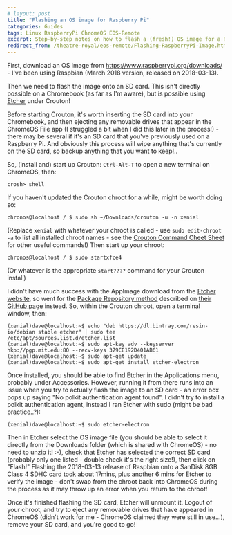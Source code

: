 ```yaml
---
# layout: post
title: "Flashing an OS image for Raspberry Pi"
categories: Guides
tags: Linux RaspberryPi ChromeOS EOS-Remote
excerpt: Step-by-step notes on how to flash a (fresh!) OS image for a Raspberry Pi, on an (old) SD card, using (my) Chromebook
redirect_from: /theatre-royal/eos-remote/Flashing-RaspberryPi-Image.html
---
```


First, download an OS image from https://www.raspberrypi.org/downloads/ - I've been using Raspbian (March 2018 version, released on 2018-03-13).

Then we need to flash the image onto an SD card.  This isn't directly possible on a Chromebook (as far as I'm aware), but is possible using [Etcher](https://etcher.io/) under Crouton!

Before starting Crouton, it's worth inserting the SD card into your Chromebook, and then ejecting any removable drives that appear in the ChromeOS File app (I struggled a bit when I did this later in the process!) - there may be several if it's an SD card that you've previously used on a Raspberry Pi.  And obviously this process will wipe anything that's currently on the SD card, so backup anything that you want to keep!..

So, (install and) start up Crouton:
`Ctrl-Alt-T` to open a new terminal on ChromeOS, then:
```shell
crosh> shell
```
If you haven't updated the Crouton chroot for a while, might be worth doing so:
```shell
chronos@localhost / $ sudo sh ~/Downloads/crouton -u -n xenial
```
(Replace `xenial` with whatever your chroot is called - use `sudo edit-chroot -a` to list all installed chroot names - see the [Crouton Command Cheet Sheet](https://github.com/dnschneid/crouton/wiki/Crouton-Command-Cheat-Sheet) for other useful commands!)  Then start up your chroot:
```shell
chronos@localhost / $ sudo startxfce4
```
(Or whatever is the appropriate `start????` command for your Crouton install)

I didn't have much success with the AppImage download from the [Etcher website](https://etcher.io/), so went for the [Package Repository method](https://github.com/resin-io/etcher#installers) described on [their GitHub page](https://github.com/resin-io/etcher) instead.  So, within the Crouton chroot, open a terminal window, then:
```shell
(xenial)dave@localhost:~$ echo "deb https://dl.bintray.com/resin-io/debian stable etcher" | sudo tee /etc/apt/sources.list.d/etcher.list
(xenial)dave@localhost:~$ sudo apt-key adv --keyserver hkp://pgp.mit.edu:80 --recv-keys 379CE192D401AB61
(xenial)dave@localhost:~$ sudo apt-get update
(xenial)dave@localhost:~$ sudo apt-get install etcher-electron
```

Once installed, you should be able to find Etcher in the Applications menu, probably under Accessories.  However, running it from there runs into an issue when you try to actually flash the image to an SD card - an error box pops up saying "No polkit authentication agent found".  I didn't try to install a polkit authentication agent, instead I ran Etcher with sudo (might be bad practice..?):
```shell
(xenial)dave@localhost:~$ sudo etcher-electron
```

Then in Etcher select the OS image file (you should be able to select it directly from the Downloads folder (which is shared with ChromeOS) - no need to unzip it! :-), check that Etcher has selected the correct SD card (probably only one listed - double check it's the right size!), then click on "Flash!"  Flashing the 2018-03-13 release of Raspbian onto a SanDisk 8GB Class 4 SDHC card took about 17mins, plus another 6 mins for Etcher to verify the image - don't swap from the chroot back into ChromeOS during the process as it may throw up an error when you return to the chroot!

Once it's finished flashing the SD card, Etcher will unmount it.  Logout of your chroot, and try to eject any removable drives that have appeared in ChromeOS (didn't work for me - ChromeOS claimed they were still in use...), remove your SD card, and you're good to go!
